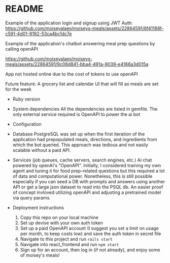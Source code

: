 # README
Example of the application login and signup using JWT Auth:
https://github.com/moiseyalaev/moiseys-meals/assets/22864591/6f41188f-c591-4d01-9192-53ca4bc1dc7e

Example of the application's chatbot answering meal prep questions by calling openAPI

https://github.com/moiseyalaev/moiseys-meals/assets/22864591/9c06d841-bba4-491a-9039-e4166a3d015a

App not hosted online due to the cost of tokens to use openAPI

Future feature:
A grocery list and calendar UI that will fill as meals are set for the week

* Ruby version

* System dependencies
All   the dependencies are listed in gemfile. The only external service required is OpenAPI to power the ai bot

* Configuration

* Database
  PostgreSQL was set up when the first iteration of the application had prepopulated meals, directions, and ingredients from which the bot queried.
  This approach was tedious and not easily scalable without a paid API.

* Services (job queues, cache servers, search engines, etc.)
  Ai chat powered by openAI's "OpenAPI". Initially, I considered training my own agent and tuning it for food prep-related questions but this required
  a lot of data and computational power. Nonetheless, this is still possible especially if you can seed a DB with prompts and answers using another API
  or get a large json dataset to read into the PSQL db. An easier proof of concept invloved utilizing openAPI and adjusting a pretrained model via query params.
  
* Deployment instructions
  1. Copy this repo on your local machine
  2. Set up devise with your own auth token
  3. Set up a paid OpenAPI account (I suggest you set a limit on usage per month, to keep costs low) and save the auth token in secret file
  4. Navigate to this project and run `rails start`
  5. Navigate into react_frontend and run `npm start`
  6. Sign up for an account, then log in (if not already), and enjoy some of moisey's meals!
